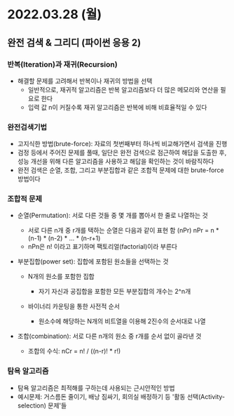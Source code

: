 # 2022.03.28 (월)

## 완전 검색 & 그리디 (파이썬 응용 2)



### 반복(Iteration)과 재귀(Recursion)

- 해결할 문제를 고려해서 반복이나 재귀의 방법을 선택
  - 일반적으로, 재귀적 알고리즘은 반복 알고리즘보다 더 많은 메모리와 연산을 필요로 한다
  - 입력 값 n이 커질수록 재귀 알고리즘은 반복에 비해 비효율적일 수 있다





### 완전검색기법

- 고지식한 방법(brute-force): 자료의 첫번째부터 하나씩 비교해가면서 검색을 진행
- 검정 등에서 주어진 문제를 풀때, 일단은 완전 검색으로 점근하여 해답을 도출한 후, 성능 개선을 위해 다른 알고리즘을 사용하고 해답을 확인하는 것이 바람직하다
- 완전 검색은 순열, 조합, 그리고 부분집합과 같은 조합적 문제에 대한 brute-force 방법이다



### 조합적 문제

- 순열(Permutation): 서로 다른 것들 중 몇 개를 뽑아서 한 줄로 나열하는 것
  - 서로 다른 n개 중 r개를 택하는 순열은 다음과 같이 표현 함 (nPr)
    nPr = n * (n-1) * (n-2) * ... * (n-r+1)
  - nPn은 n! 이라고 표기하며 팩토리얼(factorial)이라 부른다

- 부분집합(power set): 집합에 포함된 원소들을 선택하는 것
  - N개의 원소를 포함한 집합
    - 자기 자신과 공집합을 포함한 모든 부분집합의 개수는 2^n개

  - 바이너리 카운팅을 통한 사전적 순서
    - 원소수에 해당하는 N개의 비트열을 이용해 2진수의 순서대로 나열

- 조합(combination): 서로 다른 n개의 원소 중 r개를 순서 없이 골라낸 것
  - 조합의 수식: nCr = n! / ((n-r)! * r!)





### 탐욕 알고리즘

- 탐욕 알고리즘은 최적해를 구하는데 사용되는 근시안적인 방법
- 예시문제: 거스름돈 줄이기, 배낭 짐싸기, 회의실 배정하기 등 '활동 선택(Activity-selection) 문제'들
